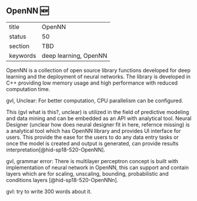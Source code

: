 ﻿## OpenNN :new:


|          |        |
| -------- | ------ |
| title    | OpenNN |
| status   | 50     |
| section  | TBD    |
| keywords | deep learning, OpenNN    |


OpenNN is a collection of open source library functions developed for deep learning and the 
deployment of neural networks. The library is developed in C++ providing low memory usage and  high 
performance with reduced computation time. 

gvl, Unclear: For better computation, CPU 
parallelism can be configured. 

This (gvl what is this?, unclear) is utilized in the field of predictive 
modeling and data mining and can be embedded as an API with analytical tool. 
Neural Designer (unclear how does neural designer fit in here, refernce missing) is a analytical tool which has OpenNN library and provides 
UI interface for users. This provide the ease for the users to do any data 
entry tasks or once the model is created and output is generated, can provide 
results interpretation[@hid-sp18-520-OpenNN].

gvl, grammar error: There is multilayer perceptron concept is built with implementation of neural 
network in OpenNN, this can support and contain layers which are for scaling, 
unscaling, bounding, probabilistic and conditions layers
[@hid-sp18-520-OpenNNn].

gvl: try to write 300 words about it. 
